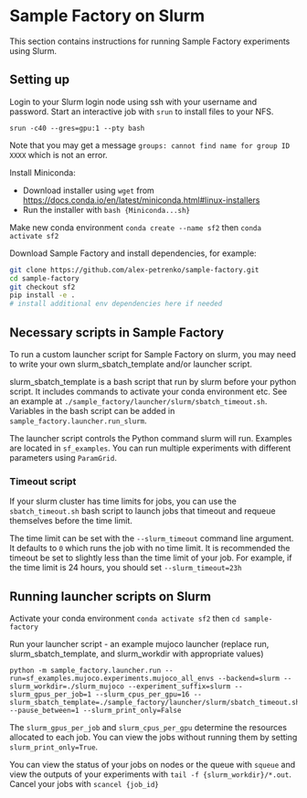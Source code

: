 # Sample Factory on Slurm

This section contains instructions for running Sample Factory experiments using Slurm.

## Setting up

Login to your Slurm login node using ssh with your username and password. Start an interactive job with `srun` to install files to your NFS. 

```
srun -c40 --gres=gpu:1 --pty bash
```

Note that you may get a message `groups: cannot find name for group ID XXXX` which is not an error.

Install Miniconda:

- Download installer using `wget` from https://docs.conda.io/en/latest/miniconda.html#linux-installers
- Run the installer with `bash {Miniconda...sh}`

Make new conda environment `conda create --name sf2` then `conda activate sf2`

Download Sample Factory and install dependencies, for example:

```bash
git clone https://github.com/alex-petrenko/sample-factory.git
cd sample-factory
git checkout sf2
pip install -e .
# install additional env dependencies here if needed
```

## Necessary scripts in Sample Factory

To run a custom launcher script for Sample Factory on slurm, you may need to write your own slurm_sbatch_template and/or launcher script.

slurm_sbatch_template is a bash script that run by slurm before your python script. It includes commands to activate your conda environment etc. See an example at `./sample_factory/launcher/slurm/sbatch_timeout.sh`. Variables in the bash script can be added in `sample_factory.launcher.run_slurm`.

The launcher script controls the Python command slurm will run. Examples are located in `sf_examples`. You can run multiple experiments with different parameters using `ParamGrid`.

### Timeout script

If your slurm cluster has time limits for jobs, you can use the `sbatch_timeout.sh` bash script to launch jobs that timeout and requeue themselves before the time limit. 

The time limit can be set with the `--slurm_timeout` command line argument. It defaults to `0` which runs the job with no time limit.
It is recommended the timeout be set to slightly less than the time limit of your job. For example, if the time limit is 24 hours, you should set `--slurm_timeout=23h`

## Running launcher scripts on Slurm

Activate your conda environment `conda activate sf2` then `cd sample-factory`

Run your launcher script - an example mujoco launcher (replace run, slurm_sbatch_template, and slurm_workdir with appropriate values)
```
python -m sample_factory.launcher.run --run=sf_examples.mujoco.experiments.mujoco_all_envs --backend=slurm --slurm_workdir=./slurm_mujoco --experiment_suffix=slurm --slurm_gpus_per_job=1 --slurm_cpus_per_gpu=16 --slurm_sbatch_template=./sample_factory/launcher/slurm/sbatch_timeout.sh --pause_between=1 --slurm_print_only=False 
```

The `slurm_gpus_per_job` and `slurm_cpus_per_gpu` determine the resources allocated to each job. You can view the jobs without running them by setting `slurm_print_only=True`.

You can view the status of your jobs on nodes or the queue with `squeue` and view the outputs of your experiments with `tail -f {slurm_workdir}/*.out`. Cancel your jobs with `scancel {job_id}`

